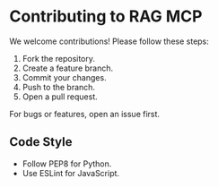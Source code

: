 # Contributing to RAG MCP

We welcome contributions! Please follow these steps:

1. Fork the repository.
2. Create a feature branch.
3. Commit your changes.
4. Push to the branch.
5. Open a pull request.

For bugs or features, open an issue first.

## Code Style
- Follow PEP8 for Python.
- Use ESLint for JavaScript. 